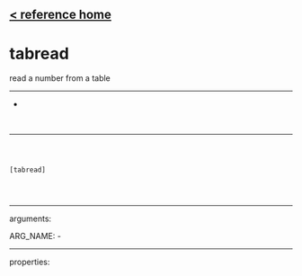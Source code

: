 [< reference home](ceammc_lib.html)
---

# tabread


read a number from a table

---

-
<br>


---


```



[tabread]


            
```

---
arguments:

ARG_NAME: -<br>

---
properties:



